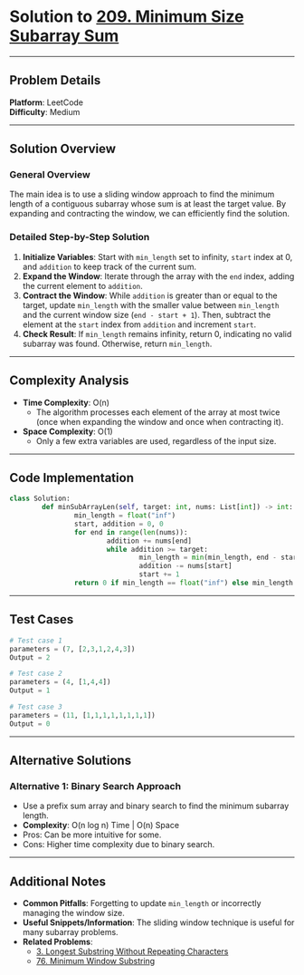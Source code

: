 # Solution to [209. Minimum Size Subarray Sum](https://leetcode.com/problems/minimum-size-subarray-sum/)

---

## Problem Details

**Platform**: LeetCode  
**Difficulty**: Medium

---

## Solution Overview

### General Overview

The main idea is to use a sliding window approach to find the minimum length of a contiguous subarray whose sum is at least the target value. By expanding and contracting the window, we can efficiently find the solution.

### Detailed Step-by-Step Solution

1. **Initialize Variables**: Start with `min_length` set to infinity, `start` index at 0, and `addition` to keep track of the current sum.
2. **Expand the Window**: Iterate through the array with the `end` index, adding the current element to `addition`.
3. **Contract the Window**: While `addition` is greater than or equal to the target, update `min_length` with the smaller value between `min_length` and the current window size (`end - start + 1`). Then, subtract the element at the `start` index from `addition` and increment `start`.
4. **Check Result**: If `min_length` remains infinity, return 0, indicating no valid subarray was found. Otherwise, return `min_length`.

---

## Complexity Analysis

- **Time Complexity**: O(n)
  - The algorithm processes each element of the array at most twice (once when expanding the window and once when contracting it).
- **Space Complexity**: O(1)
  - Only a few extra variables are used, regardless of the input size.

---

## Code Implementation

```python
class Solution:
        def minSubArrayLen(self, target: int, nums: List[int]) -> int:
                min_length = float("inf")
                start, addition = 0, 0
                for end in range(len(nums)):
                        addition += nums[end]
                        while addition >= target:
                                min_length = min(min_length, end - start + 1)
                                addition -= nums[start]
                                start += 1
                return 0 if min_length == float("inf") else min_length
```

---

## Test Cases

```python
# Test case 1
parameters = (7, [2,3,1,2,4,3])
Output = 2

# Test case 2
parameters = (4, [1,4,4])
Output = 1

# Test case 3
parameters = (11, [1,1,1,1,1,1,1,1])
Output = 0
```

---

## Alternative Solutions

### Alternative 1: Binary Search Approach

- Use a prefix sum array and binary search to find the minimum subarray length.
- **Complexity**: O(n log n) Time | O(n) Space
- Pros: Can be more intuitive for some.
- Cons: Higher time complexity due to binary search.

---

## Additional Notes

- **Common Pitfalls**: Forgetting to update `min_length` or incorrectly managing the window size.
- **Useful Snippets/Information**: The sliding window technique is useful for many subarray problems.
- **Related Problems**:
  - [3. Longest Substring Without Repeating Characters](https://leetcode.com/problems/longest-substring-without-repeating-characters/)
  - [76. Minimum Window Substring](https://leetcode.com/problems/minimum-window-substring/)
